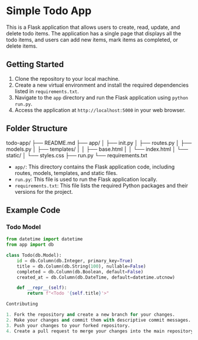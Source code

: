 # Simple Todo App

This is a Flask application that allows users to create, read, update, and delete todo items. The application has a single page that displays all the todo items, and users can add new items, mark items as completed, or delete items.

## Getting Started

1. Clone the repository to your local machine.
2. Create a new virtual environment and install the required dependencies listed in `requirements.txt`.
3. Navigate to the `app` directory and run the Flask application using `python run.py`.
4. Access the application at `http://localhost:5000` in your web browser.

## Folder Structure

todo-app/
├── README.md
├── app/
│   ├── init.py
│   ├── routes.py
│   ├── models.py
│   ├── templates/
│   │   ├── base.html
│   │   └── index.html
│   └── static/
│       └── styles.css
├── run.py
└── requirements.txt

- `app/`: This directory contains the Flask application code, including routes, models, templates, and static files.
- `run.py`: This file is used to run the Flask application locally.
- `requirements.txt`: This file lists the required Python packages and their versions for the project.

## Example Code

### Todo Model

```python
from datetime import datetime
from app import db

class Todo(db.Model):
    id = db.Column(db.Integer, primary_key=True)
    title = db.Column(db.String(100), nullable=False)
    completed = db.Column(db.Boolean, default=False)
    created_at = db.Column(db.DateTime, default=datetime.utcnow)

    def __repr__(self):
        return f"<Todo '{self.title}'>"

Contributing

1. Fork the repository and create a new branch for your changes.
2. Make your changes and commit them with descriptive commit messages.
3. Push your changes to your forked repository.
4. Create a pull request to merge your changes into the main repository.